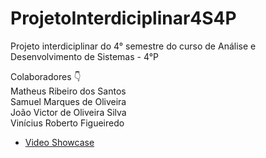 # ProjetoInterdiciplinar4S4P
Projeto interdiciplinar do 4° semestre do curso de Análise e Desenvolvimento de Sistemas - 4°P

Colaboradores 👇 <br>
  Matheus Ribeiro dos Santos <br>
    Samuel Marques de Oliveira <br>
      João Victor de Oliveira Silva <br>
        Vinícius Roberto Figueiredo

<ul>
  <li><a href="[[https://[youtu.be](https://www.youtube.com/watch?v=4qoiUC45ytQ&feature=youtu.be)/PdSESARkmcI](https://www.youtube.com/watch?v=4qoiUC45ytQ&feature=youtu.be)](https://www.youtube.com/watch?v=4qoiUC45ytQ&feature=youtu.be)https://www.youtube.com/watch?v=4qoiUC45ytQ&feature=youtu.be">Video Showcase</a></li>
</ul>
